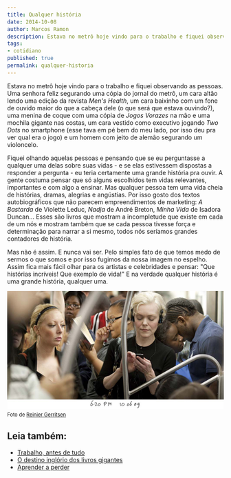 ```yaml
---
title: Qualquer história
date: 2014-10-08
author: Marcos Ramon
description: Estava no metrô hoje vindo para o trabalho e fiquei observando as pessoas.
tags:
- cotidiano
published: true
permalink: qualquer-historia
---
```

Estava no metrô hoje vindo para o trabalho e fiquei observando as pessoas. Uma senhora feliz segurando uma cópia do jornal do metrô, um cara altão lendo uma edição da revista *Men's Health*, um cara baixinho com um fone de ouvido maior do que a cabeça dele (o que será que estava ouvindo?), uma menina de coque com uma cópia de *Jogos Vorazes* na mão e uma mochila gigante nas costas, um cara vestido como executivo jogando *Two Dots* no smartphone (esse tava em pé bem do meu lado, por isso deu pra ver qual era o jogo) e um homem com jeito de alemão segurando um violoncelo.

Fiquei olhando aquelas pessoas e pensando que se eu perguntasse a qualquer uma delas sobre suas vidas - e se elas estivessem dispostas a responder a pergunta - eu teria certamente uma grande história pra ouvir. A gente costuma pensar que só alguns escolhidos tem vidas relevantes, importantes e com algo a ensinar. Mas qualquer pessoa tem uma vida cheia de histórias, dramas, alegrias e angústias. Por isso gosto dos textos autobiográficos que não parecem empreendimentos de marketing: *A Bastarda* de Violette Leduc, *Nadja* de André Breton, *Minha Vida* de Isadora Duncan... Esses são livros que mostram a incompletude que existe em cada de um nós e mostram também que se cada pessoa tivesse força e determinação para narrar a si mesmo, todos nós seríamos grandes contadores de história.

Mas não é assim. E nunca vai ser. Pelo simples fato de que temos medo de sermos o que somos e por isso fugimos da nossa imagem no espelho. Assim fica mais fácil olhar para os artistas e celebridades e pensar: "Que histórias incríveis! Que exemplo de vida!" E na verdade qualquer história é uma grande história, qualquer uma.

<img src="/assets/img/Pasted image 20250310152648.png"><small>Foto de <a href="http://www.reiniergerritsen.nl">Reinier Gerritsen</a></small><div class="leia-tambem" markdown="1">
## Leia também:

- <a href="/trabalho-antes-de-tudo">Trabalho, antes de tudo</a>
- <a href="/o-destino-inglorio-dos-livros-gigantes">O destino inglório dos livros gigantes</a>
- <a href="/aprender-a-perder">Aprender a perder</a>
</div>